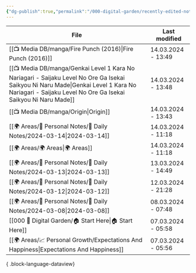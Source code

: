 ```yaml
---
{"dg-publish":true,"permalink":"/000-digital-garden/recently-edited-notes/","dgPassFrontmatter":true,"noteIcon":"3","created":"2023-12-14T09:05:52.599+05:30","updated":"2023-12-14T09:12:44.868+05:30"}
---
```


| File                                                                                                                                                                                                    | Last modified      |
| ------------------------------------------------------------------------------------------------------------------------------------------------------------------------------------------------------- | ------------------ |
| [[📺 Media DB/manga/Fire Punch (2016)\|Fire Punch (2016)]]                                                                                                                                           | 14.03.2024 - 13:49 |
| [[📺 Media DB/manga/Genkai Level 1 Kara No Nariagari - Saijaku Level No Ore Ga Isekai Saikyou Ni Naru Made\|Genkai Level 1 Kara No Nariagari - Saijaku Level No Ore Ga Isekai Saikyou Ni Naru Made]] | 14.03.2024 - 13:48 |
| [[📺 Media DB/manga/Origin\|Origin]]                                                                                                                                                                 | 14.03.2024 - 13:43 |
| [[🌍 Areas/📧 Personal Notes/📓 Daily Notes/2024-03-14\|2024-03-14]]                                                                                                                                 | 14.03.2024 - 11:18 |
| [[🌍 Areas/🌍 Areas\|🌍 Areas]]                                                                                                                                                                      | 14.03.2024 - 11:18 |
| [[🌍 Areas/📧 Personal Notes/📓 Daily Notes/2024-03-13\|2024-03-13]]                                                                                                                                 | 13.03.2024 - 14:49 |
| [[🌍 Areas/📧 Personal Notes/📓 Daily Notes/2024-03-12\|2024-03-12]]                                                                                                                                 | 12.03.2024 - 21:28 |
| [[🌍 Areas/📧 Personal Notes/📓 Daily Notes/2024-03-08\|2024-03-08]]                                                                                                                                 | 08.03.2024 - 07:48 |
| [[000 🏡 Digital Garden/🏠 Start Here\|🏠 Start Here]]                                                                                                                                               | 07.03.2024 - 05:58 |
| [[🌍 Areas/📈 Personal Growth/Expectations And Happiness\|Expectations And Happiness]]                                                                                                               | 07.03.2024 - 05:56 |

{ .block-language-dataview}